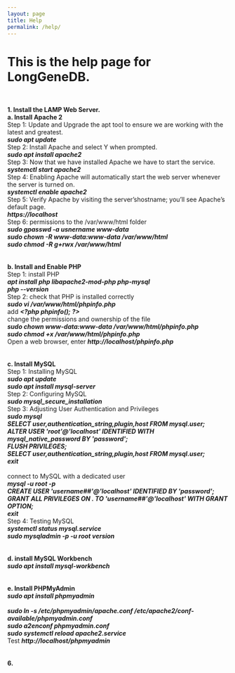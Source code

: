 ```yaml
---
layout: page
title: Help
permalink: /help/
--- 
```


# This is the help page for LongGeneDB.<br>
  <br>

**1. Install the LAMP Web Server.** <br>
**a. Install Apache 2** <br>
  Step 1: Update and Upgrade the apt tool to ensure we are working with the latest and greatest. <br>
         ***sudo apt update***  <br>
  Step 2: Install Apache and select Y when prompted. <br>
        ***sudo apt install apache2*** <br>
  Step 3:  Now that we have installed Apache we have to start the service. <br>
        ***systemctl start apache2*** <br>
  Step 4: Enabling Apache will automatically start the web server whenever the server is turned on. <br>
        ***systemctl enable apache2*** <br>
  Step 5: Verify Apache by visiting the server’shostname; you’ll see Apache’s default page. <br>
         ***https://localhost*** <br>
  Step 6: permissions to the /var/www/html folder <br>
        ***sudo gpasswd -a usnername www-data*** <br>
        ***sudo chown -R www-data:www-data /var/www/html*** <br>
        ***sudo chmod -R g+rwx /var/www/html*** <br>
  <br>
  <br>
**b. Install and Enable PHP**  <br>
  Step 1: install PHP <br>
     ***apt install php libapache2-mod-php php-mysql*** <br>
     ***php --version*** <br>
   Step 2: check that PHP is installed correctly <br>
     ***sudo vi /var/www/html/phpinfo.php***  <br>
     add ***\<?php phpinfo(); ?\>*** <br>
    change the permissions and ownership of the file <br>
    ***sudo chown www-data:www-data /var/www/html/phpinfo.php*** <br>
    ***sudo chmod +x /var/www/html/phpinfo.php*** <br>
    Open a web browser, enter ***http://localhost/phpinfo.php*** <br>
  <br>
  <br>
**c. Install MySQL**  <br>
   Step 1: Installing MySQL <br>
      ***sudo apt update*** <br>
      ***sudo apt install mysql-server*** <br>
   Step 2: Configuring MySQL <br>
      ***sudo mysql_secure_installation*** <br>
   Step 3: Adjusting User Authentication and Privileges <br>
      ***sudo mysql*** <br>
      ***SELECT user,authentication_string,plugin,host FROM mysql.user;*** <br>
      ***ALTER USER 'root'@'localhost' IDENTIFIED WITH mysql_native_password BY 'password';*** <br>
      ***FLUSH PRIVILEGES;***<br>
      ***SELECT user,authentication_string,plugin,host FROM mysql.user;***<br>
      ***exit***<br>
    <br>
    connect to MySQL with a dedicated user <br>
      ***mysql -u root -p*** <br>
      ***CREATE USER 'username##'@'localhost' IDENTIFIED BY 'password';*** <br>
      ***GRANT ALL PRIVILEGES ON *.* TO 'username##'@'localhost' WITH GRANT OPTION;*** <br>
      ***exit*** <br>
   Step 4: Testing MySQL <br>
    ***systemctl status mysql.service*** <br>
    ***sudo mysqladmin -p -u root version*** <br>
  <br>
  <br>
**d. install MySQL Workbench**  <br>
    ***sudo apt install mysql-workbench***<br>
  <br>
  <br>
**e. Install PHPMyAdmin**  <br>
  ***sudo apt install phpmyadmin***<br>
   <br>
  ***sudo ln -s /etc/phpmyadmin/apache.conf /etc/apache2/conf-available/phpmyadmin.conf***<br>
  ***sudo a2enconf phpmyadmin.conf***<br>
***sudo systemctl reload apache2.service***<br>
Test ***http://localhost/phpmyadmin***<br>
  <br>
  <br>
  **6.**  <br>
  <br>
  
  
